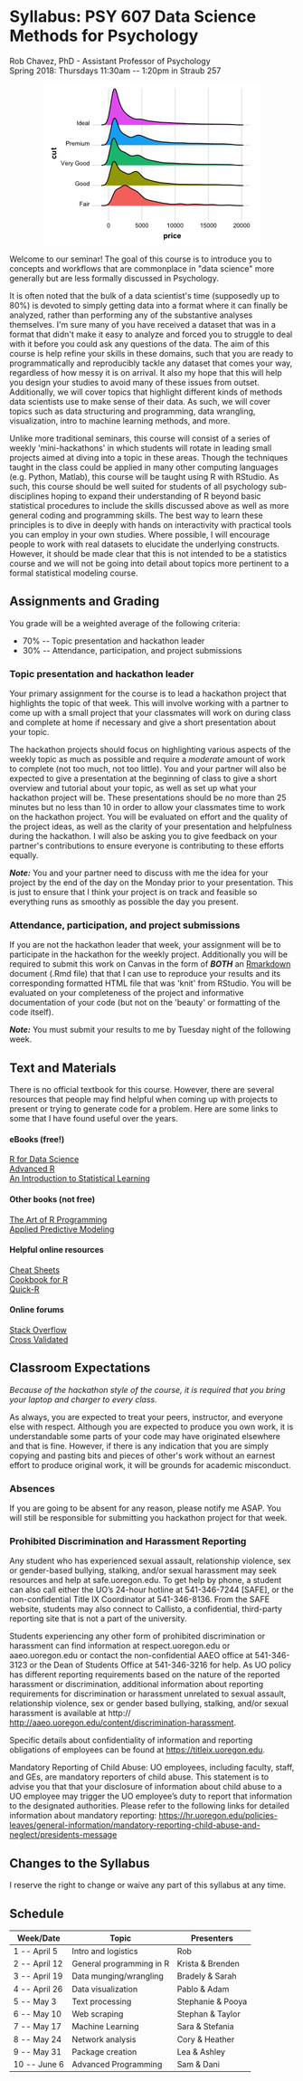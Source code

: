 # Syllabus: PSY 607 Data Science Methods for Psychology
Rob Chavez, PhD - Assistant Professor of Psychology  
Spring 2018:  Thursdays 11:30am -- 1:20pm in Straub 257  

<img src="PSY607_datascience_syllabus_S18_files/figure-html/unnamed-chunk-1-1.png" style="display: block; margin: auto;" />

Welcome to our seminar! The goal of this course is to introduce you to concepts and workflows that are commonplace in "data science" more generally but are less formally discussed in Psychology. 

It is often noted that the bulk of a data scientist's time (supposedly up to 80%) is devoted to simply getting data into a format where it can finally be analyzed, rather than performing any of the substantive analyses themselves. I'm sure many of you have received a dataset that was in a format that didn't make it easy to analyze and forced you to struggle to deal with it before you could ask any questions of the data. The aim of this course is help refine your skills in these domains, such that you are ready to programmatically and reproducibly tackle any dataset that comes your way, regardless of how messy it is on arrival. It also my hope that this will help you design your studies to avoid many of these issues from outset. Additionally, we will cover topics that highlight different kinds of methods data scientists use to make sense of their data. As such, we will cover topics such as data structuring and programming, data wrangling, visualization, intro to machine learning methods, and more. 

Unlike more traditional seminars, this course will consist of a series of weekly 'mini-hackathons' in which students will rotate in leading small projects aimed at diving into a topic in these areas. Though the techniques taught in the class could be applied in many other computing languages (e.g. Python, Matlab), this course will be taught using R with RStudio. As such, this course should be well suited for students of all psychology sub-disciplines hoping to expand their understanding of R beyond basic statistical procedures to include the skills discussed above as well as more general coding and programming skills. The best way to learn these principles is to dive in deeply with hands on interactivity with practical tools you can employ in your own studies. Where possible, I will encourage people to work with real datasets to elucidate the underlying constructs. However, it should be made clear that this is not intended to be a statistics course and we will not be going into detail about topics more pertinent to a formal statistical modeling course.

## Assignments and Grading
You grade will be a weighted average of the following criteria:

* 70% -- Topic presentation and hackathon leader
* 30% -- Attendance, participation, and project submissions


### Topic presentation and hackathon leader
Your primary assignment for the course is to lead a hackathon project that highlights the topic of that week. This will involve working with a partner to come up with a small project that your classmates will work on during class and complete at home if necessary and give a short presentation about your topic. 

The hackathon projects should focus on highlighting various aspects of the weekly topic as much as possible and require a *moderate* amount of work to complete (not too much, not too little). You and your partner will also be expected to give a presentation at the beginning of class to give a short overview and tutorial about your topic, as well as set up what your hackathon project will be. These presentations should be no more than 25 minutes but no less than 10 in order to allow your classmates time to work on the hackathon project. You will be evaluated on effort and the quality of the project ideas, as well as the clarity of your presentation and helpfulness during the hackathon. I will also be asking you to give feedback on your partner's contributions to ensure everyone is contributing to these efforts equally. 

***Note:*** You and your partner need to discuss with me the idea for your project by the end of the day on the Monday prior to your presentation. This is just to ensure that I think your project is on track and feasible so everything runs as smoothly as possible the day you present. 


### Attendance, participation, and project submissions
If you are not the hackathon leader that week, your assignment will be to participate in the hackathon for the weekly project. Additionally you will be required to submit this work on Canvas in the form of ***BOTH*** an [Rmarkdown](https://rmarkdown.rstudio.com/) document (.Rmd file) that that I can use to reproduce your results and its corresponding formatted HTML file that was 'knit' from RStudio. You will be evaluated on your completeness of the project and informative documentation of your code (but not on the 'beauty' or formatting of the code itself).

***Note:*** You must submit your results to me by Tuesday night of the following week.  


## Text and Materials
There is no official textbook for this course. However, there are several resources that people may find helpful when coming up with projects to present or trying to generate code for a problem. Here are some links to some that I have found useful over the years.

#### eBooks (free!)
[R for Data Science](http://r4ds.had.co.nz) \
[Advanced R](http://adv-r.had.co.nz) \
[An Introduction to Statistical Learning](http://www-bcf.usc.edu/~gareth/ISL) 

#### Other books (not free)
[The Art of R Programming](https://www.amazon.com/Art-Programming-Statistical-Software-Design/dp/1593273843) \
[Applied Predictive Modeling](http://appliedpredictivemodeling.com) 

#### Helpful online resources
[Cheat Sheets](https://www.rstudio.com/resources/cheatsheets) \
[Cookbook for R](http://www.cookbook-r.com) \
[Quick-R](https://www.statmethods.net) 

#### Online forums
[Stack Overflow](https://stackoverflow.com) \
[Cross Validated](https://stats.stackexchange.com)



## Classroom Expectations
*Because of the hackathon style of the course, it is required that you bring your laptop and charger to every class.* 

As always, you are expected to treat your peers, instructor, and everyone else with respect. Although you are expected to produce you own work, it is understandable some parts of your code may have originated elsewhere and that is fine. However, if there is any indication that you are simply copying and pasting bits and pieces of other's work without an earnest effort to produce original work, it will be grounds for academic misconduct. 


### Absences
If you are going to be absent for any reason, please notify me ASAP. You will still be responsible for submitting you hackathon project for that week.


### Prohibited Discrimination and Harassment Reporting
Any student who has experienced sexual assault, relationship violence, sex or gender-based bullying, stalking, and/or sexual harassment may seek resources and help at safe.uoregon.edu.  To get help by phone, a student can also call either the UO’s 24-hour hotline at 541-346-7244 [SAFE], or the non-confidential Title IX Coordinator at 541-346-8136. From the SAFE website, students may also connect to Callisto, a confidential, third-party reporting site that is not a part of the university.

Students experiencing any other form of prohibited discrimination or harassment can find information at respect.uoregon.edu or aaeo.uoregon.edu or contact the non-confidential AAEO office at 541-346-3123 or the Dean of Students Office at 541-346-3216 for help. As UO policy has different reporting requirements based on the nature of the reported harassment or discrimination, additional information about reporting requirements for discrimination or harassment unrelated to sexual assault, relationship violence, sex or gender based bullying, stalking, and/or sexual harassment is available at http:// http://aaeo.uoregon.edu/content/discrimination-harassment.

Specific details about confidentiality of information and reporting obligations of employees can be found at https://titleix.uoregon.edu. 

Mandatory Reporting of Child Abuse: UO employees, including faculty, staff, and GEs, are mandatory reporters of child abuse. This statement is to advise you that that your disclosure of information about child abuse to a UO employee may trigger the UO employee’s duty to report that information to the designated authorities. Please refer to the following links for detailed information about mandatory reporting: https://hr.uoregon.edu/policies-leaves/general-information/mandatory-reporting-child-abuse-and-neglect/presidents-message

## Changes to the Syllabus
I reserve the right to change or waive any part of this syllabus at any time.

## Schedule 

| Week/Date     | Topic                    | Presenters         |
| ------------- | ------------------------ | ------------------ |
| 1 -- April 5  | Intro and logistics      |  Rob               |
| 2 -- April 12 | General programming in R |  Krista & Brenden  |
| 3 -- April 19 | Data munging/wrangling   |  Bradely & Sarah   |
| 4 -- April 26 | Data visualization       |  Pablo & Adam      |
| 5 -- May 3    | Text processing          |  Stephanie & Pooya |
| 6 -- May 10   | Web scraping             |  Stephan & Taylor  |
| 7 -- May 17   | Machine Learning         |  Sara & Stefania   |
| 8 -- May 24   | Network analysis         |  Cory & Heather    |
| 9 -- May 31   | Package creation         |  Lea & Ashley      |
| 10 -- June 6  | Advanced Programming     |  Sam & Dani        |



